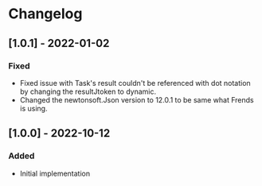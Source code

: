 # Changelog

## [1.0.1] - 2022-01-02
### Fixed
- Fixed issue with Task's result couldn't be referenced with dot notation by changing the resultJtoken to dynamic.
- Changed the newtonsoft.Json version to 12.0.1 to be same what Frends is using.

## [1.0.0] - 2022-10-12
### Added
- Initial implementation